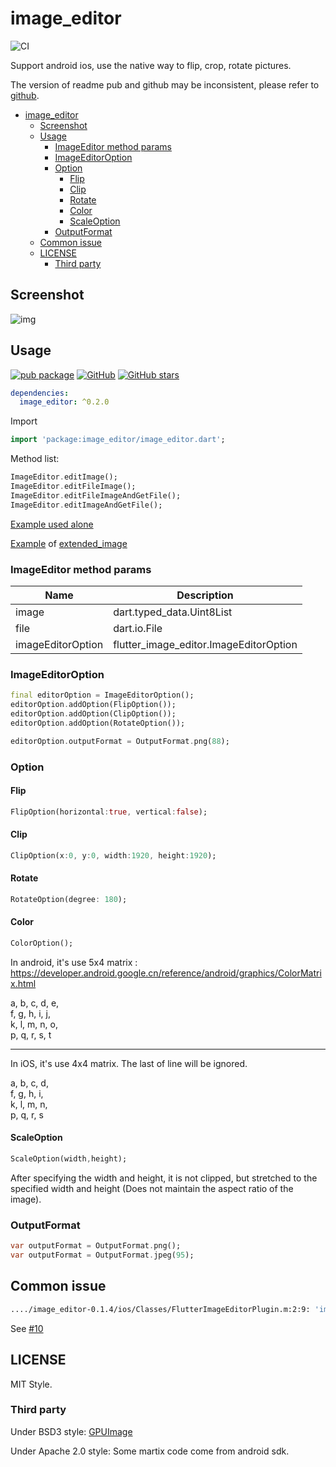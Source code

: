 # image_editor

![CI](https://github.com/fluttercandies/flutter_image_editor/workflows/CI/badge.svg)

Support android ios, use the native way to flip, crop, rotate pictures.

The version of readme pub and github may be inconsistent, please refer to [github](https://github.com/fluttercandies/flutter_image_editor).

- [image_editor](#image_editor)
  - [Screenshot](#screenshot)
  - [Usage](#usage)
    - [ImageEditor method params](#imageeditor-method-params)
    - [ImageEditorOption](#imageeditoroption)
    - [Option](#option)
      - [Flip](#flip)
      - [Clip](#clip)
      - [Rotate](#rotate)
      - [Color](#color)
      - [ScaleOption](#scaleoption)
    - [OutputFormat](#outputformat)
  - [Common issue](#common-issue)
  - [LICENSE](#license)
    - [Third party](#third-party)

## Screenshot

![img](https://github.com/kikt-blog/image/raw/master/github/flutter_image_editor_ss.gif)

## Usage

[![pub package](https://img.shields.io/pub/v/image_editor.svg)](https://pub.dev/packages/image_editor) [![GitHub](https://img.shields.io/github/license/fluttercandies/flutter_image_editor.svg)](https://github.com/fluttercandies/flutter_image_editor) [![GitHub stars](https://img.shields.io/github/stars/fluttercandies/flutter_image_editor.svg?style=social&label=Stars)](https://github.com/fluttercandies/flutter_image_editor)

```yaml
dependencies:
  image_editor: ^0.2.0
```

Import

```dart
import 'package:image_editor/image_editor.dart';
```

Method list:

```dart
ImageEditor.editImage();
ImageEditor.editFileImage();
ImageEditor.editFileImageAndGetFile();
ImageEditor.editImageAndGetFile();
```

[Example used alone](https://github.com/CaiJingLong/flutter_image_editor/blob/master/example/lib/advanced_page.dart)

[Example](https://github.com/CaiJingLong/flutter_image_editor/blob/master/example/lib/advanced_page.dart) of [extended_image](https://github.com/fluttercandies/extended_image)

### ImageEditor method params

| Name              | Description                            |
| ----------------- | -------------------------------------- |
| image             | dart.typed_data.Uint8List              |
| file              | dart.io.File                           |
| imageEditorOption | flutter_image_editor.ImageEditorOption |

### ImageEditorOption

```dart
final editorOption = ImageEditorOption();
editorOption.addOption(FlipOption());
editorOption.addOption(ClipOption());
editorOption.addOption(RotateOption());

editorOption.outputFormat = OutputFormat.png(88);
```

### Option

#### Flip

```dart
FlipOption(horizontal:true, vertical:false);
```

#### Clip

```dart
ClipOption(x:0, y:0, width:1920, height:1920);
```

#### Rotate

```dart
RotateOption(degree: 180);
```

#### Color

```dart
ColorOption();
```

In android, it's use 5x4 matrix : https://developer.android.google.cn/reference/android/graphics/ColorMatrix.html

a, b, c, d, e,  
f, g, h, i, j,  
k, l, m, n, o,  
p, q, r, s, t

---

In iOS, it's use 4x4 matrix. The last of line will be ignored.

a, b, c, d,  
f, g, h, i,  
k, l, m, n,  
p, q, r, s

#### ScaleOption

```dart
ScaleOption(width,height);
```

After specifying the width and height, it is not clipped, but stretched to the specified width and height (Does not maintain the aspect ratio of the image).

### OutputFormat

```dart
var outputFormat = OutputFormat.png();
var outputFormat = OutputFormat.jpeg(95);
```

## Common issue

```bash
..../image_editor-0.1.4/ios/Classes/FlutterImageEditorPlugin.m:2:9: 'image_editor/image_editor-Swift.h' file not found
```

See [#10](https://github.com/fluttercandies/flutter_image_editor/issues/10)

## LICENSE

MIT Style.

### Third party

Under BSD3 style:
[GPUImage](https://github.com/BradLarson/GPUImage.git)

Under Apache 2.0 style:
Some martix code come from android sdk.
